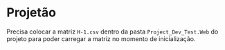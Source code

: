 # Projetão

Precisa colocar a matriz `H-1.csv` dentro da pasta `Project_Dev_Test.Web` do projeto para poder carregar a matriz no momento de inicialização.
